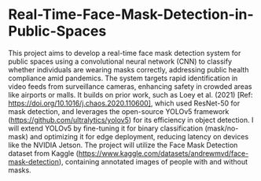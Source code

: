 # Real-Time-Face-Mask-Detection-in-Public-Spaces
This project aims to develop a real-time face mask detection system for public spaces using a convolutional neural network (CNN) to classify whether individuals are wearing masks correctly, addressing public health compliance amid pandemics. The system targets rapid identification in video feeds from surveillance cameras, enhancing safety in crowded areas like airports or malls. It builds on prior work, such as Loey et al. (2021) [Ref: https://doi.org/10.1016/j.chaos.2020.110600], which used ResNet-50 for mask detection, and leverages the open-source YOLOv5 framework (https://github.com/ultralytics/yolov5) for its efficiency in object detection. I will extend YOLOv5 by fine-tuning it for binary classification (mask/no-mask) and optimizing it for edge deployment, reducing latency on devices like the NVIDIA Jetson. The project will utilize the Face Mask Detection dataset from Kaggle (https://www.kaggle.com/datasets/andrewmvd/face-mask-detection), containing annotated images of people with and without masks. 
